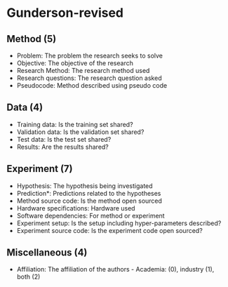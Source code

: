 # Gunderson-revised

## Method (5)

- Problem: The problem the research seeks to solve
- Objective: The objective of the research
- Research Method: The research method used
- Research questions: The research question asked
- Pseudocode: Method described using pseudo code

## Data (4)

- Training data: Is the training set shared?
- Validation data: Is the validation set shared?
- Test data: Is the test set shared?
- Results: Are the results shared?

## Experiment (7)

- Hypothesis: The hypothesis being investigated
- Prediction*: Predictions related to the hypotheses
- Method source code: Is the method open sourced
- Hardware specifications: Hardware used
- Software dependencies: For method or experiment
- Experiment setup: Is the setup including hyper-parameters described?
- Experiment source code: Is the experiment code open sourced?

## Miscellaneous (4)

- Affiliation: The affiliation of the authors - Academia: (0), industry (1), both (2)